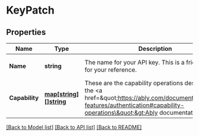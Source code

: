 # KeyPatch

## Properties
Name | Type | Description | Notes
------------ | ------------- | ------------- | -------------
**Name** | **string** | The name for your API key. This is a friendly name for your reference. | [optional] [default to null]
**Capability** | [**map[string][]string**](array.md) | These are the capability operations described in the &lt;a href&#x3D;\&quot;https://ably.com/documentation/core-features/authentication#capability-operations\&quot;&gt;Ably documentation&lt;/a&gt;. | [optional] [default to null]

[[Back to Model list]](../README.md#documentation-for-models) [[Back to API list]](../README.md#documentation-for-api-endpoints) [[Back to README]](../README.md)

